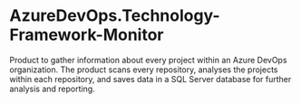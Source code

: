 # AzureDevOps.Technology-Framework-Monitor
Product to gather information about every project within an Azure DevOps organization. The product scans  every repository, analyses the projects within each repository, and saves data in a SQL Server database for further analysis and reporting.
